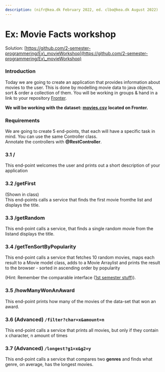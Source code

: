 ```yaml
---
description: (nifr@kea.dk February 2022, ed. clbo@kea.dk August 2022)
---
```


# Ex: Movie Facts workshop

Solution: [https://github.com/2-semester-programmering/Ex\_movieWorkshop](https://github.com/2-semester-programmering/Ex\_movieWorkshop)

### Introduction

Today we are going to create an application that provides information about movies to the user. This is done by modelling movie data to java objects, sort & order a collection of them. You will be working in groups & hand in a link to your repository [Fronter](https://kea-fronter.itslearning.com/LearningToolElement/ViewLearningToolElement.aspx?LearningToolElementId=1030179).

**We will be working with the dataset:** [**movies.csv**](https://github.com/2-semester-programmering/movie-workshop/blob/master/resources/imdb-data.csv) **located on Fronter.**

### Requirements

We are going to create 5 end-points, that each will have a specific task in mind. You can use the same Controller class.\
Annotate the controllers with **@RestController**.

### 3.1 /

This end-point welcomes the user and prints out a short description of your application

### 3.2 /getFirst

(Shown in class)\
This end-points calls a service that finds the first movie fromthe list and displays the title.

### 3.3 /getRandom

This end-point calls a service, that finds a single random movie from the listand displays the title.

### 3.4 /getTenSortByPopularity

This end-point calls a service that fetches 10 random movies, maps each result to a Movie model class, adds to a Movie Arraylist and prints the result to the browser - sorted in ascending order by popularity&#x20;

(Hint: Remember the comparable interface ([1st semester stuff](https://kea-fronter.itslearning.com/Folder/processfolder.aspx?FolderID=962814))).

### 3.5 /howManyWonAnAward

This end-point prints how many of the movies of the data-set that won an award.

### 3.6 (Advanced) `/filter?char=x&amount=n`

This end-point calls a service that prints all movies, but only if they contain x character, n amount of times

### 3.7 (Advanced) `/longest?g1=x&g2=y`

This end-point calls a service that compares two **genres** and finds what genre, on average, has the longest movies.
